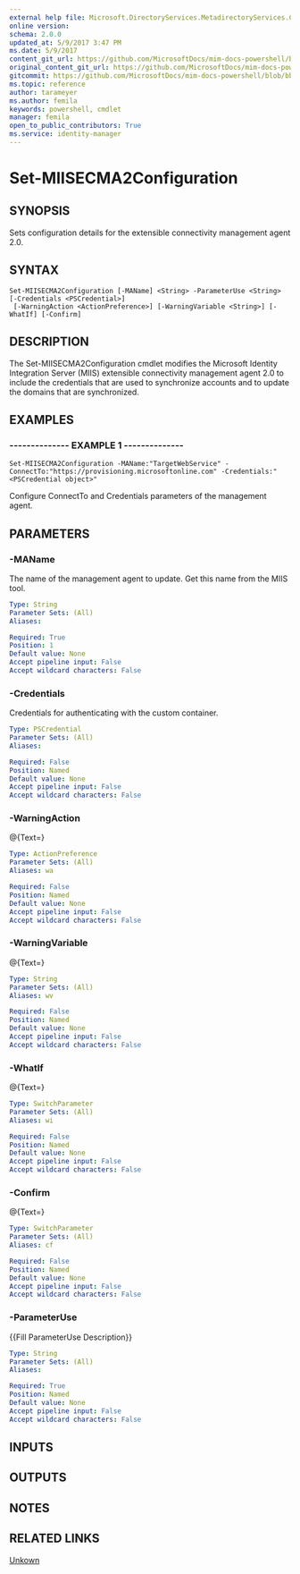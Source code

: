 ```yaml
---
external help file: Microsoft.DirectoryServices.MetadirectoryServices.Config.dll-Help.xml
online version: 
schema: 2.0.0
updated_at: 5/9/2017 3:47 PM
ms.date: 5/9/2017
content_git_url: https://github.com/MicrosoftDocs/mim-docs-powershell/blob/live/mim-cmdlets/Microsoft.DirectoryServices.MetadirectoryServices.Config/vlatest/Set-MIISECMA2Configuration.md
original_content_git_url: https://github.com/MicrosoftDocs/mim-docs-powershell/blob/live/mim-cmdlets/Microsoft.DirectoryServices.MetadirectoryServices.Config/vlatest/Set-MIISECMA2Configuration.md
gitcommit: https://github.com/MicrosoftDocs/mim-docs-powershell/blob/bba03e1e0b7bea04619c48b98278723b1a8fc13d/mim-cmdlets/Microsoft.DirectoryServices.MetadirectoryServices.Config/vlatest/Set-MIISECMA2Configuration.md
ms.topic: reference
author: tarameyer
ms.author: femila
keywords: powershell, cmdlet
manager: femila
open_to_public_contributors: True
ms.service: identity-manager
---
```


# Set-MIISECMA2Configuration

## SYNOPSIS
Sets configuration details for the extensible connectivity management agent 2.0.

## SYNTAX

```
Set-MIISECMA2Configuration [-MAName] <String> -ParameterUse <String> [-Credentials <PSCredential>]
 [-WarningAction <ActionPreference>] [-WarningVariable <String>] [-WhatIf] [-Confirm]
```

## DESCRIPTION
The Set-MIISECMA2Configuration cmdlet modifies the Microsoft Identity Integration Server (MIIS) extensible connectivity management agent 2.0 to include the credentials that are used to synchronize accounts and to update the domains that are synchronized.

## EXAMPLES

### --------------  EXAMPLE 1 --------------
```
Set-MIISECMA2Configuration -MAName:"TargetWebService" -ConnectTo:"https://provisioning.microsoftonline.com" -Credentials:"<PSCredential object>"
```

Configure ConnectTo and Credentials parameters of the management agent.

## PARAMETERS

### -MAName
The name of the management agent to update.
Get this name from the MIIS tool.

```yaml
Type: String
Parameter Sets: (All)
Aliases: 

Required: True
Position: 1
Default value: None
Accept pipeline input: False
Accept wildcard characters: False
```

### -Credentials
Credentials for authenticating with the custom container.

```yaml
Type: PSCredential
Parameter Sets: (All)
Aliases: 

Required: False
Position: Named
Default value: None
Accept pipeline input: False
Accept wildcard characters: False
```

### -WarningAction
@{Text=}

```yaml
Type: ActionPreference
Parameter Sets: (All)
Aliases: wa

Required: False
Position: Named
Default value: None
Accept pipeline input: False
Accept wildcard characters: False
```

### -WarningVariable
@{Text=}

```yaml
Type: String
Parameter Sets: (All)
Aliases: wv

Required: False
Position: Named
Default value: None
Accept pipeline input: False
Accept wildcard characters: False
```

### -WhatIf
@{Text=}

```yaml
Type: SwitchParameter
Parameter Sets: (All)
Aliases: wi

Required: False
Position: Named
Default value: None
Accept pipeline input: False
Accept wildcard characters: False
```

### -Confirm
@{Text=}

```yaml
Type: SwitchParameter
Parameter Sets: (All)
Aliases: cf

Required: False
Position: Named
Default value: None
Accept pipeline input: False
Accept wildcard characters: False
```

### -ParameterUse
{{Fill ParameterUse Description}}

```yaml
Type: String
Parameter Sets: (All)
Aliases: 

Required: True
Position: Named
Default value: None
Accept pipeline input: False
Accept wildcard characters: False
```

## INPUTS

## OUTPUTS

## NOTES

## RELATED LINKS

[Unkown]()

